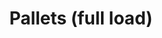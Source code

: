 ---
layout: child_layout/cargo_categories_category
title: Pallets (full load)
permalink: /cargo-categories/palletised-freight/pallets-full-load/
hero: /assets/img/content/hero/fullsize/pallets_full-load.jpg
side_nav_id: 3
hero_classes: is-fullscreen
content_type: cargo_item
---